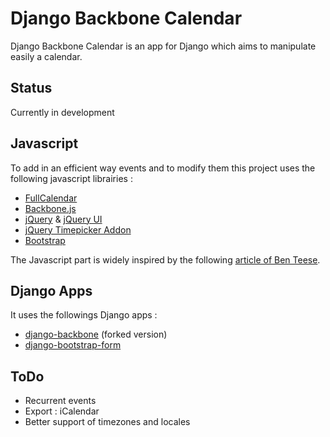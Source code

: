 # Django Backbone Calendar

Django Backbone Calendar is an app for Django which aims to manipulate easily a calendar.

## Status

Currently in development

## Javascript
To add in an efficient way events and to modify them this project uses the following
javascript librairies :

* [FullCalendar][1]
* [Backbone.js][2]
* [jQuery][3] & [jQuery UI][4]
* [jQuery Timepicker Addon][5]
* [Bootstrap][6]

The Javascript part is widely inspired by the following [article of Ben Teese][7].

## Django Apps
It uses the followings Django apps :

* [django-backbone][8] (forked version)
* [django-bootstrap-form][9]

## ToDo

* Recurrent events
* Export : iCalendar
* Better support of timezones and locales

[1]: http://arshaw.com/fullcalendar/  
[2]: http://backbonejs.org/
[3]: http://jquery.com/
[4]: http://jqueryui.com/
[5]: http://trentrichardson.com/examples/timepicker/
[6]: http://getbootstrap.com/
[7]: http://blog.shinetech.com/2011/08/05/building-a-shared-calendar-with-backbone-js-and-fullcalendar-a-step-by-step-tutorial/
[8]: https://github.com/gpichot/django-backbone
[9]: https://github.com/tzangms/django-bootstrap-form
